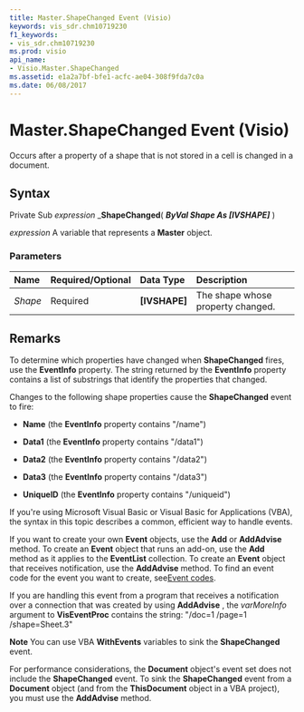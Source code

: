 ```yaml
---
title: Master.ShapeChanged Event (Visio)
keywords: vis_sdr.chm10719230
f1_keywords:
- vis_sdr.chm10719230
ms.prod: visio
api_name:
- Visio.Master.ShapeChanged
ms.assetid: e1a2a7bf-bfe1-acfc-ae04-308f9fda7c0a
ms.date: 06/08/2017
---
```



# Master.ShapeChanged Event (Visio)

Occurs after a property of a shape that is not stored in a cell is changed in a document.


## Syntax

Private Sub  _expression_ _**ShapeChanged**( **_ByVal Shape As [IVSHAPE]_** )

 _expression_ A variable that represents a **Master** object.


### Parameters



|**Name**|**Required/Optional**|**Data Type**|**Description**|
|:-----|:-----|:-----|:-----|
| _Shape_|Required| **[IVSHAPE]**|The shape whose property changed.|

## Remarks

To determine which properties have changed when **ShapeChanged** fires, use the **EventInfo** property. The string returned by the **EventInfo** property contains a list of substrings that identify the properties that changed.

Changes to the following shape properties cause the **ShapeChanged** event to fire:




- **Name** (the **EventInfo** property contains "/name")
    
- **Data1** (the **EventInfo** property contains "/data1")
    
- **Data2** (the **EventInfo** property contains "/data2")
    
- **Data3** (the **EventInfo** property contains "/data3")
    
- **UniqueID** (the **EventInfo** property contains "/uniqueid")
    


If you're using Microsoft Visual Basic or Visual Basic for Applications (VBA), the syntax in this topic describes a common, efficient way to handle events.

If you want to create your own **Event** objects, use the **Add** or **AddAdvise** method. To create an **Event** object that runs an add-on, use the **Add** method as it applies to the **EventList** collection. To create an **Event** object that receives notification, use the **AddAdvise** method. To find an event code for the event you want to create, see[Event codes](http://msdn.microsoft.com/library/de8f5c7a-421d-ebcf-22b6-4310a202ef64%28Office.15%29.aspx).

If you are handling this event from a program that receives a notification over a connection that was created by using **AddAdvise** , the _varMoreInfo_ argument to **VisEventProc** contains the string: "/doc=1 /page=1 /shape=Sheet.3"




 **Note**  You can use VBA **WithEvents** variables to sink the **ShapeChanged** event.

For performance considerations, the **Document** object's event set does not include the **ShapeChanged** event. To sink the **ShapeChanged** event from a **Document** object (and from the **ThisDocument** object in a VBA project), you must use the **AddAdvise** method.


